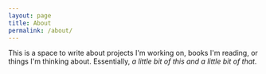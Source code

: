 ```yaml
---
layout: page
title: About
permalink: /about/
---
```


This is a space to write about projects I'm working on, books
I'm reading, or things I'm thinking about. Essentially, _a little bit of this and a little bit of that._ 

